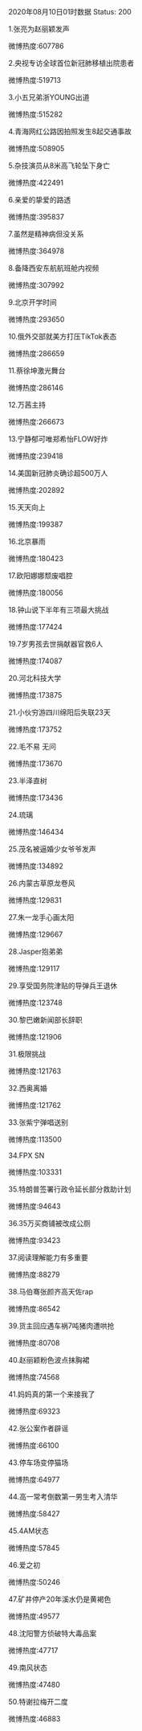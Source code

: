 2020年08月10日01时数据
Status: 200

1.张亮为赵丽颖发声

微博热度:607786

2.央视专访全球首位新冠肺移植出院患者

微博热度:519713

3.小五兄弟浙YOUNG出道

微博热度:515282

4.青海网红公路因拍照发生8起交通事故

微博热度:508905

5.杂技演员从8米高飞轮坠下身亡

微博热度:422491

6.亲爱的挚爱的路透

微博热度:395837

7.虽然是精神病但没关系

微博热度:364978

8.备降西安东航航班舱内视频

微博热度:307992

9.北京开学时间

微博热度:293650

10.俄外交部就美方打压TikTok表态

微博热度:286659

11.蔡徐坤激光舞台

微博热度:286146

12.万茜主持

微博热度:266673

13.宁静郁可唯郑希怡FLOW好炸

微博热度:239418

14.美国新冠肺炎确诊超500万人

微博热度:202892

15.天天向上

微博热度:199387

16.北京暴雨

微博热度:180423

17.欧阳娜娜颓废唱腔

微博热度:180056

18.钟山说下半年有三项最大挑战

微博热度:177424

19.7岁男孩去世捐献器官救6人

微博热度:174087

20.河北科技大学

微博热度:173875

21.小伙穷游四川绵阳后失联23天

微博热度:173752

22.毛不易 无问

微博热度:173670

23.半泽直树

微博热度:173436

24.琉璃

微博热度:146434

25.茂名被逼婚少女爷爷发声

微博热度:134892

26.内蒙古草原龙卷风

微博热度:129831

27.朱一龙手心画太阳

微博热度:129667

28.Jasper抱弟弟

微博热度:129117

29.享受国务院津贴的导弹兵王退休

微博热度:123748

30.黎巴嫩新闻部长辞职

微博热度:121906

31.极限挑战

微博热度:121763

32.西奥离婚

微博热度:121762

33.张紫宁弹唱送别

微博热度:113500

34.FPX SN

微博热度:103331

35.特朗普签署行政令延长部分救助计划

微博热度:94643

36.35万买商铺被改成公厕

微博热度:93423

37.阅读理解能力有多重要

微博热度:88279

38.马伯骞张颜齐高天佐rap

微博热度:86542

39.货主回应遇车祸7吨猪肉遭哄抢

微博热度:80708

40.赵丽颖粉色波点抹胸裙

微博热度:74568

41.妈妈真的第一个来接我了

微博热度:69323

42.张公案作者辟谣

微博热度:66100

43.停车场变停猫场

微博热度:64977

44.高一常考倒数第一男生考入清华

微博热度:58427

45.4AM状态

微博热度:57845

46.爱之初

微博热度:50246

47.矿井停产20年溪水仍是黄褐色

微博热度:49577

48.沈阳警方侦破特大毒品案

微博热度:47717

49.南风状态

微博热度:47480

50.特谢拉梅开二度

微博热度:46883

